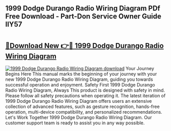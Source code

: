 ## 1999 Dodge Durango Radio Wiring Diagram PDf Free Download - Part-Don Service Owner Guide lIY57

# <h2><a href="http://dfjdsb.blite.top/?on=1999+Dodge+Durango+Radio+Wiring+Diagram">🔗Download New 👉🔴 1999 Dodge Durango Radio Wiring Diagram</a></h2>

[![1999 Dodge Durango Radio Wiring Diagram download](https://i.imgur.com/lujVjoI.png)](http://dfjdsb.blite.top/?on=1999+Dodge+Durango+Radio+Wiring+Diagram)
Your Journey Begins Here This manual marks the beginning of your journey with your new 1999 Dodge Durango Radio Wiring Diagram, guiding you towards successful operation and enjoyment. Safety First 1999 Dodge Durango Radio Wiring Diagram, Always This product is designed with safety in mind. Please follow all safety precautions when operating it. The latest iteration of 1999 Dodge Durango Radio Wiring Diagram offers users an extensive collection of advanced features, such as gesture recognition, hands-free operation, multi-device compatibility, and personalized recommendations. Let's Work Together 1999 Dodge Durango Radio Wiring Diagram. Our customer support team is ready to assist you in any way possible.
